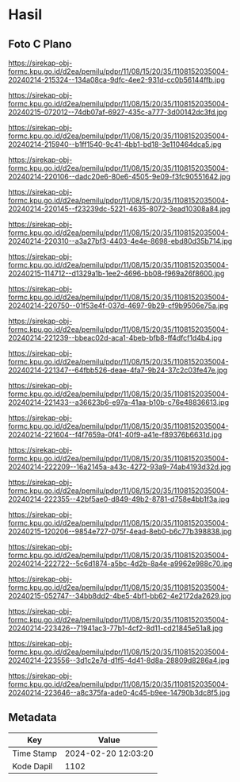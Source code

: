 # Hasil

## Foto C Plano

https://sirekap-obj-formc.kpu.go.id/d2ea/pemilu/pdpr/11/08/15/20/35/1108152035004-20240214-215324--134a08ca-9dfc-4ee2-931d-cc0b56144ffb.jpg

https://sirekap-obj-formc.kpu.go.id/d2ea/pemilu/pdpr/11/08/15/20/35/1108152035004-20240215-072012--74db07af-6927-435c-a777-3d00142dc3fd.jpg

https://sirekap-obj-formc.kpu.go.id/d2ea/pemilu/pdpr/11/08/15/20/35/1108152035004-20240214-215940--b1ff1540-9c41-4bb1-bd18-3e110464dca5.jpg

https://sirekap-obj-formc.kpu.go.id/d2ea/pemilu/pdpr/11/08/15/20/35/1108152035004-20240214-220106--dadc20e6-80e6-4505-9e09-f3fc90551642.jpg

https://sirekap-obj-formc.kpu.go.id/d2ea/pemilu/pdpr/11/08/15/20/35/1108152035004-20240214-220145--f23239dc-5221-4635-8072-3ead10308a84.jpg

https://sirekap-obj-formc.kpu.go.id/d2ea/pemilu/pdpr/11/08/15/20/35/1108152035004-20240214-220310--a3a27bf3-4403-4e4e-8698-ebd80d35b714.jpg

https://sirekap-obj-formc.kpu.go.id/d2ea/pemilu/pdpr/11/08/15/20/35/1108152035004-20240215-114712--d1329a1b-1ee2-4696-bb08-f969a26f8600.jpg

https://sirekap-obj-formc.kpu.go.id/d2ea/pemilu/pdpr/11/08/15/20/35/1108152035004-20240214-220750--01f53e4f-037d-4697-9b29-cf9b9506e75a.jpg

https://sirekap-obj-formc.kpu.go.id/d2ea/pemilu/pdpr/11/08/15/20/35/1108152035004-20240214-221239--bbeac02d-aca1-4beb-bfb8-ff4dfcf1d4b4.jpg

https://sirekap-obj-formc.kpu.go.id/d2ea/pemilu/pdpr/11/08/15/20/35/1108152035004-20240214-221347--64fbb526-deae-4fa7-9b24-37c2c03fe47e.jpg

https://sirekap-obj-formc.kpu.go.id/d2ea/pemilu/pdpr/11/08/15/20/35/1108152035004-20240214-221433--a36623b6-e97a-41aa-b10b-c76e48836613.jpg

https://sirekap-obj-formc.kpu.go.id/d2ea/pemilu/pdpr/11/08/15/20/35/1108152035004-20240214-221604--f4f7659a-0f41-40f9-a41e-f89376b6631d.jpg

https://sirekap-obj-formc.kpu.go.id/d2ea/pemilu/pdpr/11/08/15/20/35/1108152035004-20240214-222209--16a2145a-a43c-4272-93a9-74ab4193d32d.jpg

https://sirekap-obj-formc.kpu.go.id/d2ea/pemilu/pdpr/11/08/15/20/35/1108152035004-20240214-222355--42bf5ae0-d849-49b2-8781-d758e4bb1f3a.jpg

https://sirekap-obj-formc.kpu.go.id/d2ea/pemilu/pdpr/11/08/15/20/35/1108152035004-20240215-120206--9854e727-075f-4ead-8eb0-b6c77b398838.jpg

https://sirekap-obj-formc.kpu.go.id/d2ea/pemilu/pdpr/11/08/15/20/35/1108152035004-20240214-222722--5c6d1874-a5bc-4d2b-8a4e-a9962e988c70.jpg

https://sirekap-obj-formc.kpu.go.id/d2ea/pemilu/pdpr/11/08/15/20/35/1108152035004-20240215-052747--34bb8dd2-4be5-4bf1-bb62-4e2172da2629.jpg

https://sirekap-obj-formc.kpu.go.id/d2ea/pemilu/pdpr/11/08/15/20/35/1108152035004-20240214-223426--71941ac3-77b1-4cf2-8d11-cd21845e51a8.jpg

https://sirekap-obj-formc.kpu.go.id/d2ea/pemilu/pdpr/11/08/15/20/35/1108152035004-20240214-223556--3d1c2e7d-d1f5-4d41-8d8a-28809d8286a4.jpg

https://sirekap-obj-formc.kpu.go.id/d2ea/pemilu/pdpr/11/08/15/20/35/1108152035004-20240214-223646--a8c375fa-ade0-4c45-b9ee-14790b3dc8f5.jpg


## Metadata

| Key        | Value               |
| ---------- | ------------------- |
| Time Stamp | 2024-02-20 12:03:20 |
| Kode Dapil | 1102                |



